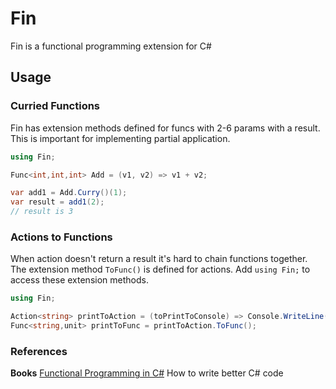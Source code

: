 # Fin
Fin is a functional programming extension for C#

## Usage
### Curried Functions
Fin has extension methods defined for funcs with 2-6 params with a result.  This is important for implementing partial application.
```csharp
using Fin;

Func<int,int,int> Add = (v1, v2) => v1 + v2;

var add1 = Add.Curry()(1);
var result = add1(2);
// result is 3
```
### Actions to Functions
When action doesn't return a result it's hard to chain functions together. The extension method `ToFunc()` is defined for actions. Add `using Fin;` to access these extension methods.
```csharp
using Fin;

Action<string> printToAction = (toPrintToConsole) => Console.WriteLine(toPrintToConsole)
Func<string,unit> printToFunc = printToAction.ToFunc();
```
### References
**Books**
[Functional Programming in C#](https://www.manning.com/books/functional-programming-in-c-sharp)
How to write better C# code
